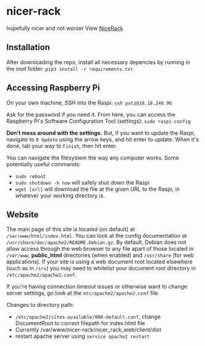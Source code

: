 # nicer-rack

hopefully nicer and not worser
View [NiceRack](nicerack.mit.edu)

## Installation

After downloading the repo, install all necessary depencies by running in the root folder:
`pip3 install -r requirements.txt`

## Accessing Raspberry Pi

On your own machine, SSH into the Raspi: `ssh putz@18.18.248.96`

Ask for the password if you need it. From here, you can access the Raspberry Pi's Software Configuration Tool (settings): `sudo raspi-config`

**Don't mess around with the settings.** But, if you want to update the Raspi, navigate to `8 Update` using the arrow keys, and hit enter to update. When it's done, tab your way to `Finish`, then hit enter.

You can navigate the filesystem the way any computer works. Some potentially useful commands:
* `sudo reboot`
* `sudo shutdown -h now` will safely shut down the Raspi
* `wget [url]` will download the file at the given URL to the Raspi, in whatever your working directory is.

## Website

The main page of this site is located (on default) at `/var/www/html/index.html`. You can look at the config documentation at `/usr/share/doc/apache2/README.Debian.gz`. By default, Debian does not allow access through the web browser to any file apart of those located in `/var/www`, **public_html** directories (when enabled) and `/usr/share` (for web applications). If your site is using a web document root located elsewhere (such as in `/srv`) you may need to whitelist your document root directory in `/etc/apache2/apache2.conf`.

If you're having connection timeout issues or otherwise want to change server settings, go look at the `etc/apache2/apache2.conf` file.


Changes to directory path:
* `/etc/apache2/sites-available/000-default.conf`, change DocumentRoot to correct filepath for index.html file
* Currently /var/www/nicer-rack/nicer_rack_web/client/dist
* restart apache server using `service apache2 restart`
